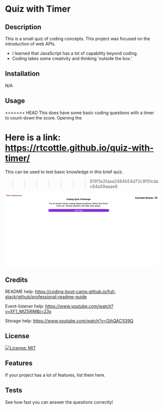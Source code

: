# Quiz with Timer

## Description

This is a small quiz of coding concepts. This project was focused on the introduction of web APIs.

- I learned that JavaScript has a lot of capability beyond coding.
- Coding takes some creativity and thinking 'outside the box.'

## Installation

N/A

## Usage

<<<<<<< HEAD
This does have some basic coding questions with a timer to count-down the score. Opening the

# Here is a link: https://rtcottle.github.io/quiz-with-timer/

This can be used to test basic knowledge in this brief quiz.

> > > > > > > 81911e2faaa2484b54d72c9f5fcdac84a59aaae8

![Screenshot of quiz](./screenshot.png)

## Credits

README help: https://coding-boot-camp.github.io/full-stack/github/professional-readme-guide

Event-listener help: https://www.youtube.com/watch?v=XF1_MlZ5l6M&t=23s

Storage help: https://www.youtube.com/watch?v=GihQAC1I39Q

## License

[![License: MIT](https://img.shields.io/badge/License-MIT-yellow.svg)](./LICENSE)

## Features

If your project has a lot of features, list them here.

## Tests

See how fast you can answer the questions correctly!
